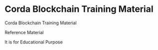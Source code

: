 # Corda Blockchain Training Material
 Corda Blockchain Training Material

Reference Material

It is for Educational Purpose 
